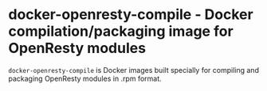 # docker-openresty-compile - Docker compilation/packaging image for OpenResty modules
`docker-openresty-compile` is Docker images built specially for compiling and packaging OpenResty modules in .rpm format.